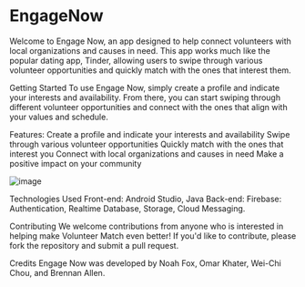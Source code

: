 # EngageNow

Welcome to Engage Now, an app designed to help connect volunteers with local organizations and causes in need. This app works much like the popular dating app, Tinder, allowing users to swipe through various volunteer opportunities and quickly match with the ones that interest them.

Getting Started
To use Engage Now, simply create a profile and indicate your interests and availability. From there, you can start swiping through different volunteer opportunities and connect with the ones that align with your values and schedule.

Features:
Create a profile and indicate your interests and availability
Swipe through various volunteer opportunities
Quickly match with the ones that interest you
Connect with local organizations and causes in need
Make a positive impact on your community

![image](https://user-images.githubusercontent.com/92957081/233811023-90695e85-6dd1-49a3-85d6-8b31b39ca6c2.png)


Technologies Used
Front-end: Android Studio, Java
Back-end: Firebase: Authentication, Realtime Database, Storage, Cloud Messaging.

Contributing
We welcome contributions from anyone who is interested in helping make Volunteer Match even better! If you'd like to contribute, please fork the repository and submit a pull request.

Credits
Engage Now was developed by Noah Fox, Omar Khater, Wei-Chi Chou, and Brennan Allen.

